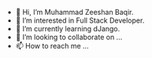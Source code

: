 - 👋 Hi, I’m Muhammad Zeeshan Baqir.
- 👀 I’m interested in Full Stack Developer.
- 🌱 I’m currently learning dJango.
- 💞️ I’m looking to collaborate on ...
- 📫 How to reach me ...

<!---
Rana-Zeeshan-Baqir/Rana-Zeeshan-Baqir is a ✨ special ✨ repository because its `README.md` (this file) appears on your GitHub profile.
You can click the Preview link to take a look at your changes.
--->
